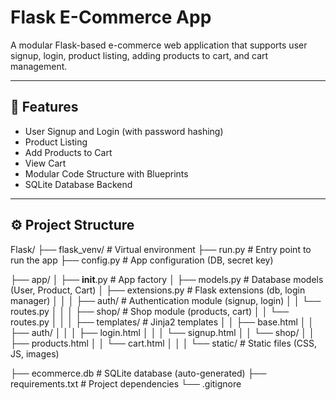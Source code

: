 # Flask E-Commerce App

A modular Flask-based e-commerce web application that supports user signup, login, product listing, adding products to cart, and cart management.

---

## 🚀 Features

- User Signup and Login (with password hashing)
- Product Listing
- Add Products to Cart
- View Cart
- Modular Code Structure with Blueprints
- SQLite Database Backend

---

## ⚙️ Project Structure


Flask/
├── flask_venv/                # Virtual environment
├── run.py                     # Entry point to run the app
├── config.py                  # App configuration (DB, secret key)

├── app/
│   ├── __init__.py            # App factory
│   ├── models.py              # Database models (User, Product, Cart)
│   ├── extensions.py          # Flask extensions (db, login manager)
│   │
│   ├── auth/                  # Authentication module (signup, login)
│   │   └── routes.py
│   │
│   ├── shop/                  # Shop module (products, cart)
│   │   └── routes.py
│   │
│   ├── templates/             # Jinja2 templates
│   │   ├── base.html
│   │   ├── auth/
│   │   │   ├── login.html
│   │   │   └── signup.html
│   │   └── shop/
│   │       ├── products.html
│   │       └── cart.html
│   │
│   └── static/                # Static files (CSS, JS, images)

├── ecommerce.db               # SQLite database (auto-generated)
├── requirements.txt           # Project dependencies
└── .gitignore










